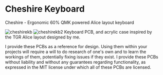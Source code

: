 # Cheshire Keyboard
Cheshire - Ergonomic 60% QMK powered Alice layout keyboard

![cheshirekb](https://github.com/digitaldruglord/cheshire/blob/master/cheshire%20images/Cheshire4.jpeg)
![cheshirekb2](https://github.com/digitaldruglord/cheshire/blob/master/cheshire%20images/bottom%20view.PNG)
Keyboard PCB, and acrylic case inspired by the TGR Alice layout designed by me.

I provide these PCBs as a reference for design. Using them within your projects will require a will to do research of one's own and to learn the workings of them, potentially fixing issues if they exist.
I provide these PCBs without liability and without any guarantees regarding functionality, as expressed in the MIT license under which all of these PCBs are licensed.

